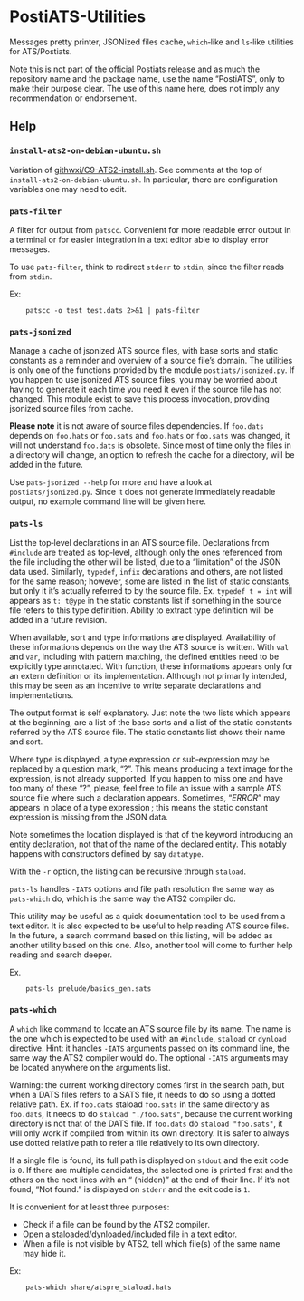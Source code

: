 # PostiATS-Utilities

Messages pretty printer, JSONized files cache, `which`‑like and `ls`‑like utilities for ATS/Postiats.

Note this is not part of the official Postiats release and as much the repository name and the package name, use the name “PostiATS”, only to make their purpose clear. The use of this name here, does not imply any recommendation or endorsement.


## Help


### `install-ats2-on-debian-ubuntu.sh`

Variation of [githwxi/C9-ATS2-install.sh](https://gist.github.com/githwxi/7e31f4fd4df92125b73c). See comments at the top of `install-ats2-on-debian-ubuntu.sh`. In particular, there are configuration variables one may need to edit.


### `pats-filter`

A filter for output from `patscc`. Convenient for more readable error output in a terminal or for easier integration in a text editor able to display error messages.

To use `pats-filter`, think to redirect `stderr` to `stdin`, since the filter reads from `stdin`.

Ex:

        patscc -o test test.dats 2>&1 | pats-filter


### `pats-jsonized`

Manage a cache of jsonized ATS source files, with base sorts and static constants as a reminder and overview of a source file’s domain. The utilities is only one of the functions provided by the module `postiats/jsonized.py`. If you happen to use jsonized ATS source files, you may be worried about having to generate it each time
you need it even if the source file has not changed. This module exist to save this process invocation, providing jsonized source files from cache.

**Please note** it is not aware of source files dependencies. If `foo.dats` depends on `foo.hats` or `foo.sats` and `foo.hats` or `foo.sats` was changed, it will not understand `foo.dats` is obsolete. Since most of time only the files in a directory will change, an option to refresh the cache for a directory, will be added in the future.

Use `pats-jsonized --help` for more and have a look at `postiats/jsonized.py`. Since it does not generate immediately readable output, no example command line will be given here.


### `pats-ls`

List the top‑level declarations in an ATS source file. Declarations from `#include` are treated as top‑level, although only the ones referenced from the file including the other will be listed, due to a “limitation” of the JSON data used. Similarly, `typedef`, `infix` declarations and others, are not listed for the same reason; however, some are listed in the list of static constants, but only it it’s actually referred to by the source file. Ex. `typedef t = int` will appears as `t: t@ype` in the static constants list if something in the source file refers to this type definition. Ability to extract type definition will be added in a future revision.

When available, sort and type informations are displayed. Availability of these informations depends on the way the ATS source is written. With `val` and `var`, including with pattern matching, the defined entities need to be explicitly type annotated. With function, these informations appears only for an extern definition or its implementation. Although not primarily intended, this may be seen as an incentive to write separate declarations and implementations.

The output format is self explanatory. Just note the two lists which appears at the beginning, are a list of the base sorts and a list of the static constants referred by the ATS source file. The static constants list shows their name and sort.

Where type is displayed, a type expression or sub‑expression may be replaced by a question mark, “?”. This means producing a text image for the expression, is not already supported. If you happen to miss one and have too many of these “?”, please, feel free to file an issue with a sample ATS source file where such a declaration appears. Sometimes, “*ERROR*” may appears in place of a type expression ; this means the static constant expression is missing from the JSON data.

Note sometimes the location displayed is that of the keyword introducing an entity declaration, not that of the name of the declared entity. This notably happens with constructors defined by say `datatype`.

With the `-r` option, the listing can be recursive through `staload`.

`pats-ls` handles `-IATS` options and file path resolution the same way as `pats-which` do, which is the same way the ATS2 compiler do.

This utility may be useful as a quick documentation tool to be used from a text editor. It is also expected to be useful to help reading ATS source files. In the future, a search command based on this listing, will be added as another utility based on this one. Also, another tool will come to further help reading and search deeper.

Ex.

        pats-ls prelude/basics_gen.sats


### `pats-which`

A `which` like command to locate an ATS source file by its name. The name is
the one which is expected to be used with an `#include`, `staload` or `dynload` directive. Hint: it handles `-IATS` arguments passed on its command line, the same way the ATS2 compiler would do. The optional `-IATS` arguments may be located anywhere on the arguments list.

Warning: the current working directory comes first in the search path, but when a DATS files refers to a SATS file, it needs to do so using a dotted relative path. Ex. if `foo.dats` staload `foo.sats` in the same directory as `foo.dats`, it needs to do `staload "./foo.sats"`, because the current working directory is not that of the DATS file. If `foo.dats` do `staload "foo.sats"`, it will only work if compiled from within its own directory. It is safer to always use dotted relative path to refer a file relatively to its own directory.

If a single file is found, its full path is displayed on `stdout` and the exit code is `0`. If there are multiple candidates, the selected one is printed first and the others on the next lines with an “ (hidden)” at the end of their line. If it’s not found, “Not found.” is displayed on `stderr` and the exit code is `1`.

It is convenient for at least three purposes:

  * Check if a file can be found by the ATS2 compiler.
  * Open a staloaded/dynloaded/included file in a text editor.
  * When a file is not visible by ATS2, tell which file(s) of the same name may hide it.

Ex:

        pats-which share/atspre_staload.hats
